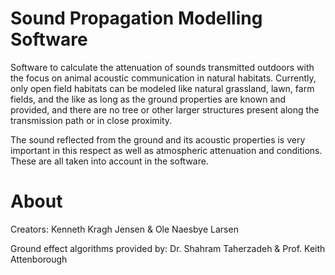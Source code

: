 # Sound Propagation Modelling Software
Software to calculate the attenuation of sounds transmitted outdoors with 
the focus on animal acoustic communication in natural habitats. Currently,
only open field habitats can be modeled like natural grassland, lawn, 
farm fields, and the like as long as the ground properties are known
and provided, and there are no tree or other larger structures present
along the transmission path or in close proximity.

The sound reflected from the ground and its acoustic properties is
very important in this respect as well as atmospheric attenuation and 
conditions. These are all taken into account in the software.

# About
Creators:
Kenneth Kragh Jensen & Ole Naesbye Larsen

Ground effect algorithms provided by:
Dr. Shahram Taherzadeh & Prof. Keith Attenborough

